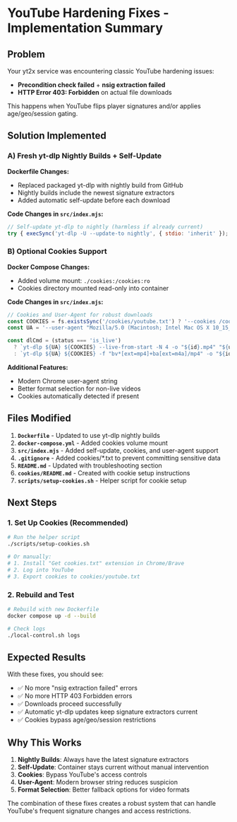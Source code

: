 # YouTube Hardening Fixes - Implementation Summary

## Problem
Your yt2x service was encountering classic YouTube hardening issues:
- **Precondition check failed** + **nsig extraction failed**
- **HTTP Error 403: Forbidden** on actual file downloads

This happens when YouTube flips player signatures and/or applies age/geo/session gating.

## Solution Implemented

### A) Fresh yt-dlp Nightly Builds + Self-Update

**Dockerfile Changes:**
- Replaced packaged yt-dlp with nightly build from GitHub
- Nightly builds include the newest signature extractors
- Added automatic self-update before each download

**Code Changes in `src/index.mjs`:**
```javascript
// Self-update yt-dlp to nightly (harmless if already current)
try { execSync('yt-dlp -U --update-to nightly', { stdio: 'inherit' }); } catch {}
```

### B) Optional Cookies Support

**Docker Compose Changes:**
- Added volume mount: `./cookies:/cookies:ro`
- Cookies directory mounted read-only into container

**Code Changes in `src/index.mjs`:**
```javascript
// Cookies and User-Agent for robust downloads
const COOKIES = fs.existsSync('/cookies/youtube.txt') ? '--cookies /cookies/youtube.txt' : '';
const UA = '--user-agent "Mozilla/5.0 (Macintosh; Intel Mac OS X 10_15_7) AppleWebKit/537.36 (KHTML, like Gecko) Chrome/126.0.0.0 Safari/537.36"';

const dlCmd = (status === 'is_live')
  ? `yt-dlp ${UA} ${COOKIES} --live-from-start -N 4 -o "${id}.mp4" "${url}"`
  : `yt-dlp ${UA} ${COOKIES} -f "bv*[ext=mp4]+ba[ext=m4a]/mp4" -o "${id}.mp4" "${url}"`;
```

**Additional Features:**
- Modern Chrome user-agent string
- Better format selection for non-live videos
- Cookies automatically detected if present

## Files Modified

1. **`Dockerfile`** - Updated to use yt-dlp nightly builds
2. **`docker-compose.yml`** - Added cookies volume mount
3. **`src/index.mjs`** - Added self-update, cookies, and user-agent support
4. **`.gitignore`** - Added cookies/*.txt to prevent committing sensitive data
5. **`README.md`** - Updated with troubleshooting section
6. **`cookies/README.md`** - Created with cookie setup instructions
7. **`scripts/setup-cookies.sh`** - Helper script for cookie setup

## Next Steps

### 1. Set Up Cookies (Recommended)
```bash
# Run the helper script
./scripts/setup-cookies.sh

# Or manually:
# 1. Install "Get cookies.txt" extension in Chrome/Brave
# 2. Log into YouTube
# 3. Export cookies to cookies/youtube.txt
```

### 2. Rebuild and Test
```bash
# Rebuild with new Dockerfile
docker compose up -d --build

# Check logs
./local-control.sh logs
```

## Expected Results

With these fixes, you should see:
- ✅ No more "nsig extraction failed" errors
- ✅ No more HTTP 403 Forbidden errors
- ✅ Downloads proceed successfully
- ✅ Automatic yt-dlp updates keep signature extractors current
- ✅ Cookies bypass age/geo/session restrictions

## Why This Works

1. **Nightly Builds**: Always have the latest signature extractors
2. **Self-Update**: Container stays current without manual intervention
3. **Cookies**: Bypass YouTube's access controls
4. **User-Agent**: Modern browser string reduces suspicion
5. **Format Selection**: Better fallback options for video formats

The combination of these fixes creates a robust system that can handle YouTube's frequent signature changes and access restrictions.
